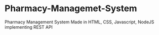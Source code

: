 # Pharmacy-Managemet-System
Pharmacy Management System Made in HTML, CSS, Javascript, NodeJS implementing REST API
